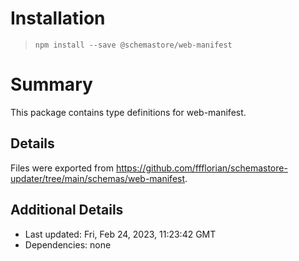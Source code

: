 # Installation
> `npm install --save @schemastore/web-manifest`

# Summary
This package contains type definitions for web-manifest.

## Details
Files were exported from https://github.com/ffflorian/schemastore-updater/tree/main/schemas/web-manifest.

## Additional Details
* Last updated: Fri, Feb 24, 2023, 11:23:42 GMT
* Dependencies: none
